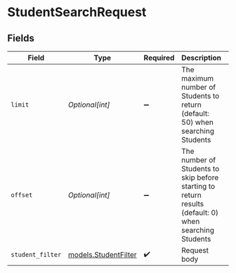 # StudentSearchRequest


## Fields

| Field                                                                                                 | Type                                                                                                  | Required                                                                                              | Description                                                                                           | Example                                                                                               |
| ----------------------------------------------------------------------------------------------------- | ----------------------------------------------------------------------------------------------------- | ----------------------------------------------------------------------------------------------------- | ----------------------------------------------------------------------------------------------------- | ----------------------------------------------------------------------------------------------------- |
| `limit`                                                                                               | *Optional[int]*                                                                                       | :heavy_minus_sign:                                                                                    | The maximum number of Students to return (default: 50) when searching Students                        | 1                                                                                                     |
| `offset`                                                                                              | *Optional[int]*                                                                                       | :heavy_minus_sign:                                                                                    | The number of Students to skip before starting to return results (default: 0) when searching Students | 0                                                                                                     |
| `student_filter`                                                                                      | [models.StudentFilter](../models/studentfilter.md)                                                    | :heavy_check_mark:                                                                                    | Request body                                                                                          |                                                                                                       |